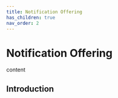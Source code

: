 ```yaml
---
title: Notification Offering
has_children: true
nav_order: 2
---
```


# Notification Offering 

content 

## Introduction